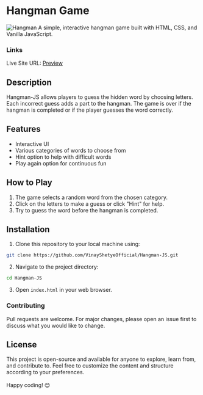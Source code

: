 # Hangman Game
![Hangman](https://github.com/VinayShetyeOfficial/Hangman-JS/assets/100470361/24f6001a-215c-4ce0-a3dc-206222075831)
A simple, interactive hangman game built with HTML, CSS, and Vanilla JavaScript.

### Links
Live Site URL: [Preview](https://6641a3b0f1eb576963646516--bucolic-gelato-91fe35.netlify.app/)


## Description

Hangman-JS allows players to guess the hidden word by choosing letters. Each incorrect guess adds a part to the hangman. The game is over if the hangman is completed or if the player guesses the word correctly.

## Features

- Interactive UI
- Various categories of words to choose from
- Hint option to help with difficult words
- Play again option for continuous fun

## How to Play

1. The game selects a random word from the chosen category.
2. Click on the letters to make a guess or click "Hint" for help.
3. Try to guess the word before the hangman is completed.


## Installation

1. Clone this repository to your local machine using:
  ```bash
  git clone https://github.com/VinayShetyeOfficial/Hangman-JS.git
  ```

2. Navigate to the project directory:
  ```bash
  cd Hangman-JS
  ```

3. Open `index.html` in your web browser.

### Contributing
Pull requests are welcome. For major changes, please open an issue first to discuss what you would like to change.

## License
This project is open-source and available for anyone to explore, learn from, and contribute to.
Feel free to customize the content and structure according to your preferences. <br><br> Happy coding! 😊
